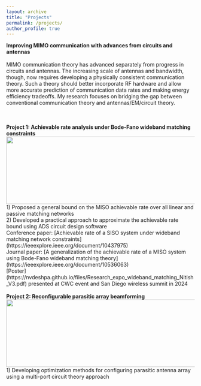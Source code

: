 ```yaml
---
layout: archive
title: "Projects"
permalink: /projects/
author_profile: true
---
```


<b> Improving MIMO communication with advances from circuits and antennas </b> 
<br>
<br> 
MIMO communication theory has advanced separately from progress in circuits and antennas. The increasing scale of antennas and bandwidth, though, now requires developing a physically consistent communication theory. Such a theory should better incorporate RF hardware and allow more accurate prediction of communication data rates and making energy efficiency tradeoffs. My research focuses on bridging the gap between conventional communication theory and antennas/EM/circuit theory.
<br>
<br>


<br>
<b> Project 1:  Achievable rate analysis under Bode-Fano wideband matching constraints</b> 
<br>
<img src="https://nvdeshpa.github.io/files/achievable_rate_optim_matching_con.png" width="750" height="180" style="float:top">
<br>
1) Proposed a general bound on the MISO achievable rate over all linear and passive matching networks
<br>
2) Developed a practical approach to approximate the achievable rate bound using ADS circuit design software
<br>
Conference paper: [Achievable rate of a SISO system under wideband matching network constraints](https://ieeexplore.ieee.org/document/10437975)
<br>
Journal paper: [A generalization of the achievable rate of a MISO system using Bode-Fano wideband matching theory](https://ieeexplore.ieee.org/document/10536063)
<br>
[Poster](https://nvdeshpa.github.io/files/Research_expo_wideband_matching_Nitish_V3.pdf) presented at CWC event and San Diego wireless summit in 2024
<br>



<br>
<b> Project 2: Reconfigurable parasitic array beamforming</b> 
<br>
<img src="https://nvdeshpa.github.io/files/parasitic_reconfigurable_beamforming.png" width="750" height="180" style="float:top">
<br>
1) Developing optimization methods for configuring parasitic antenna array
using a multi-port circuit theory approach
<br>

